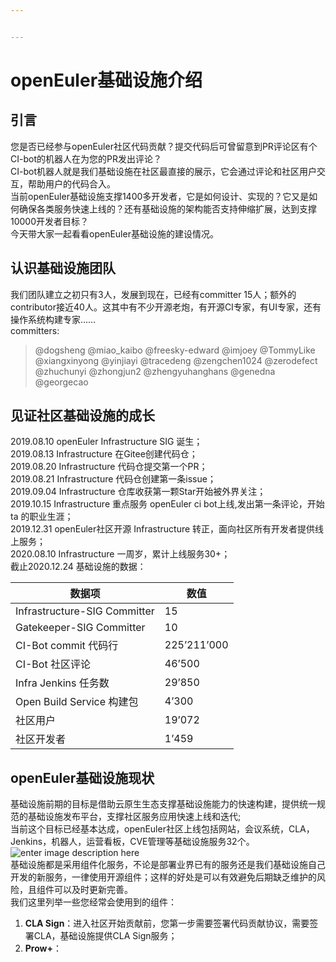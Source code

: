 ```yaml
---


---
```


<h1 id="openeuler基础设施介绍">openEuler基础设施介绍</h1>
<h2 id="引言">引言</h2>
<p>您是否已经参与openEuler社区代码贡献？提交代码后可曾留意到PR评论区有个CI-bot的机器人在为您的PR发出评论？<br>
CI-bot机器人就是我们基础设施在社区最直接的展示，它会通过评论和社区用户交互，帮助用户的代码合入。<br>
当前openEuler基础设施支撑1400多开发者，它是如何设计、实现的？它又是如何确保各类服务快速上线的？还有基础设施的架构能否支持伸缩扩展，达到支撑10000开发者目标？<br>
今天带大家一起看看openEuler基础设施的建设情况。</p>
<h2 id="认识基础设施团队">认识基础设施团队</h2>
<p>我们团队建立之初只有3人，发展到现在，已经有committer 15人；额外的contributor接近40人。这其中有不少开源老炮，有开源CI专家，有UI专家，还有操作系统构建专家……<br>
committers:</p>
<blockquote>
<p>@dogsheng @miao_kaibo @freesky-edward @imjoey @TommyLike @xiangxinyong @yinjiayi @tracedeng @zengchen1024 @zerodefect @zhuchunyi @zhongjun2 @zhengyuhanghans @genedna @georgecao</p>
</blockquote>
<h2 id="见证社区基础设施的成长">见证社区基础设施的成长</h2>
<p>2019.08.10  openEuler Infrastructure SIG 诞生；<br>
2019.08.13 Infrastructure 在Gitee创建代码仓；<br>
2019.08.20 Infrastructure 代码仓提交第一个PR；<br>
2019.08.21 Infrastructure 代码仓创建第一条issue；<br>
2019.09.04 Infrastructure 仓库收获第一颗Star开始被外界关注；<br>
2019.10.15 Infrastructure 重点服务 openEuler ci bot上线,发出第一条评论，开始 ta 的职业生涯；<br>
2019.12.31 openEuler社区开源 Infrastructure 转正，面向社区所有开发者提供线上服务；<br>
2020.08.10 Infrastructure 一周岁，累计上线服务30+；<br>
截止2020.12.24 基础设施的数据：</p>

<table>
<thead>
<tr>
<th>数据项</th>
<th>数值</th>
</tr>
</thead>
<tbody>
<tr>
<td>Infrastructure-SIG Committer</td>
<td>15</td>
</tr>
<tr>
<td>Gatekeeper-SIG Committer</td>
<td>10</td>
</tr>
<tr>
<td>CI-Bot commit 代码行</td>
<td>225’211’000</td>
</tr>
<tr>
<td>CI-Bot 社区评论</td>
<td>46’500</td>
</tr>
<tr>
<td>Infra Jenkins 任务数</td>
<td>29’850</td>
</tr>
<tr>
<td>Open Build Service 构建包</td>
<td>4’300</td>
</tr>
<tr>
<td>社区用户</td>
<td>19’072</td>
</tr>
<tr>
<td>社区开发者</td>
<td>1’459</td>
</tr>
</tbody>
</table><h2 id="openeuler基础设施现状">openEuler基础设施现状</h2>
<p>基础设施前期的目标是借助云原生生态支撑基础设施能力的快速构建，提供统一规范的基础设施发布平台，支撑社区服务应用快速上线和迭代;<br>
当前这个目标已经基本达成，openEuler社区上线包括网站，会议系统，CLA，Jenkins，机器人，运营看板，CVE管理等基础设施服务32个。<br>
<img src="./image/wordcloud.png" alt="enter image description here"><br>
基础设施都是采用组件化服务，不论是部署业界已有的服务还是我们基础设施自己开发的新服务，一律使用开源组件；这样的好处是可以有效避免后期缺乏维护的风险，且组件可以及时更新完善。<br>
我们这里列举一些您经常会使用到的组件：</p>
<ol>
<li><strong>CLA Sign</strong>：进入社区开始贡献前，您第一步需要签署代码贡献协议，需要签署CLA，基础设施提供CLA Sign服务；</li>
<li><strong>Prow+</strong>：</li>
</ol>


